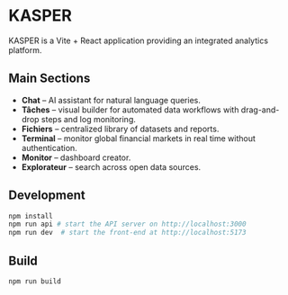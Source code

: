 # KASPER

KASPER is a Vite + React application providing an integrated analytics platform.

## Main Sections
- **Chat** – AI assistant for natural language queries.
- **Tâches** – visual builder for automated data workflows with drag-and-drop steps and log monitoring.
- **Fichiers** – centralized library of datasets and reports.
- **Terminal** – monitor global financial markets in real time without authentication.
- **Monitor** – dashboard creator.
- **Explorateur** – search across open data sources.

## Development
```bash
npm install
npm run api # start the API server on http://localhost:3000
npm run dev  # start the front-end at http://localhost:5173
```

## Build
```bash
npm run build
```
